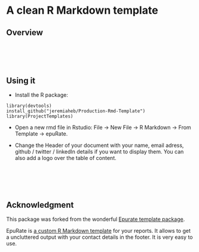    A clean R Markdown template
===================
Overview
--------

<br><br><br>
Using it
--------

- Install the R package:
```
library(devtools)
install_github("jeremiaheb/Production-Rmd-Template")
library(ProjectTemplates)
```
- Open a new rmd file in Rstudio: File -> New File -> R Markdown -> From Template -> epuRate.

- Change  the Header of your document with your name, email adress, github / twitter / linkedIn details if you want to display them. You can also add a logo over the table of content.




<br><br><br>
Acknowledgment
--------

This package was forked from the wonderful [Epurate template package](https://holtzy.github.io/epuRate/). 

EpuRate is [a custom R Markdown template](https://holtzy.github.io/epuRate/) for your reports. It allows to get a uncluttered output with your contact details in the footer. It is very easy to use.
